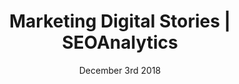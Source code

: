---
layout: ampstory
title: Marketing Digital Stories | SEOAnalytics
date: December 3rd 2018
cover:
   title: SEO com Dados. Dados com Inteligência
   subtitle: <h2>acompanhe de perto...</h2>
   background: /images/data-analytics.jpg
pages: 
 - page-number: 1
   layout: vertical
   top: <h1>Dados sem Análise são apenas Dados</h1>
   background: /images/google-analytics-dados.jpg
 - page-number: 2
   layout: thirds
   top: <h1>🔥 Planejamento Estratégico de SEO 🔥</h1>
   background: /images/planejamento-estrategico-seo.jpg
   cta:
      link: https://seoanalytics.com.br/2018/09/14/planejamento-estrategico-de-seo/
      text: Faça o seu!
 - page-number: 3
   layout: thirds
   top: <h1>Inbound Marketing, você sabe o que é?</h1>
   text: 
   background: /images/pages/inbound-marketing-estrategia.jpg
   cta:
      link: https://seoanalytics.com.br/2018/12/01/inbound-marketing/
      text: Leia para saber mais!
---
